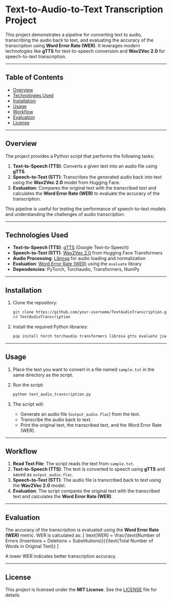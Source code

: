 # Text-to-Audio-to-Text Transcription Project

This project demonstrates a pipeline for converting text to audio, transcribing the audio back to text, and evaluating the accuracy of the transcription using **Word Error Rate (WER)**. It leverages modern technologies like **gTTS** for text-to-speech conversion and **Wav2Vec 2.0** for speech-to-text transcription.

---

## Table of Contents
- [Overview](#overview)
- [Technologies Used](#technologies-used)
- [Installation](#installation)
- [Usage](#usage)
- [Workflow](#workflow)
- [Evaluation](#evaluation)
- [License](#license)

---

## Overview

The project provides a Python script that performs the following tasks:
1. **Text-to-Speech (TTS)**: Converts a given text into an audio file using **gTTS**.
2. **Speech-to-Text (STT)**: Transcribes the generated audio back into text using the **Wav2Vec 2.0** model from Hugging Face.
3. **Evaluation**: Compares the original text with the transcribed text and calculates the **Word Error Rate (WER)** to evaluate the accuracy of the transcription.

This pipeline is useful for testing the performance of speech-to-text models and understanding the challenges of audio transcription.

---

## Technologies Used

- **Text-to-Speech (TTS)**: [gTTS](https://gtts.readthedocs.io/) (Google Text-to-Speech)
- **Speech-to-Text (STT)**: [Wav2Vec 2.0](https://huggingface.co/facebook/wav2vec2-large-960h) from Hugging Face Transformers
- **Audio Processing**: [Librosa](https://librosa.org/) for audio loading and normalization
- **Evaluation**: [Word Error Rate (WER)](https://huggingface.co/spaces/evaluate-metric/wer) using the `evaluate` library
- **Dependencies**: PyTorch, Torchaudio, Transformers, NumPy

---

## Installation

1. Clone the repository:
   ```bash
   git clone https://github.com/your-username/TextAudioTranscription.git
   cd TextAudioTranscription
   ```

2. Install the required Python libraries:
   ```bash
   pip install torch torchaudio transformers librosa gtts evaluate jiwer
   ```

---

## Usage

1. Place the text you want to convert in a file named `sample.txt` in the same directory as the script.

2. Run the script:
   ```bash
   python text_audio_transcription.py
   ```

3. The script will:
   - Generate an audio file (`output_audio.flac`) from the text.
   - Transcribe the audio back to text.
   - Print the original text, the transcribed text, and the Word Error Rate (WER).

---

## Workflow

1. **Read Text File**: The script reads the text from `sample.txt`.
2. **Text-to-Speech (TTS)**: The text is converted to speech using **gTTS** and saved as `output_audio.flac`.
3. **Speech-to-Text (STT)**: The audio file is transcribed back to text using the **Wav2Vec 2.0** model.
4. **Evaluation**: The script compares the original text with the transcribed text and calculates the **Word Error Rate (WER)**.

---

## Evaluation

The accuracy of the transcription is evaluated using the **Word Error Rate (WER)** metric. WER is calculated as:
\[
\text{WER} = \frac{\text{Number of Errors (Insertions + Deletions + Substitutions)}}{\text{Total Number of Words in Original Text}}
\]

A lower WER indicates better transcription accuracy.

---

## License

This project is licensed under the **MIT License**. See the [LICENSE](LICENSE) file for details.
